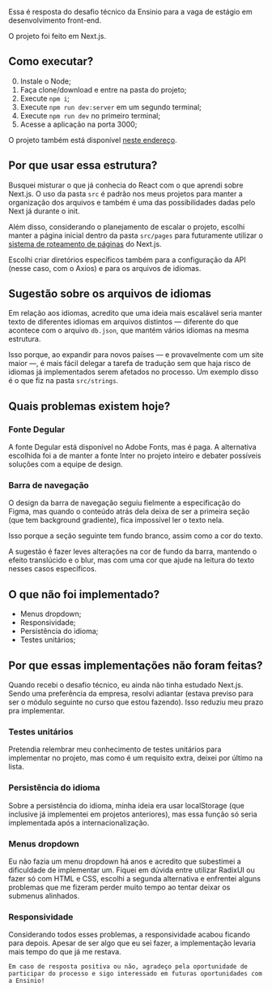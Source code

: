 Essa é resposta do desafio técnico da Ensinio para a vaga de estágio em desenvolvimento front-end.

O projeto foi feito em Next.js.

## Como executar?

0. Instale o Node;
1. Faça clone/download e entre na pasta do projeto;
2. Execute `npm i`;
3. Execute `npm run dev:server` em um segundo terminal;
4. Execute `npm run dev` no primeiro terminal;
5. Acesse a aplicação na porta 3000;

O projeto também está disponível [neste endereço](https://ensinio-front-challenge.vercel.app/).

## Por que usar essa estrutura?

Busquei misturar o que já conhecia do React com o que aprendi sobre Next.js. O uso da pasta `src` é padrão nos meus projetos para manter a organização dos arquivos e também é uma das possibilidades dadas pelo Next já durante o init. 

Além disso, considerando o planejamento de escalar o projeto, escolhi manter a página inicial dentro da pasta `src/pages` para futuramente utilizar o [sistema de roteamento de páginas](https://nextjs.org/docs/pages/building-your-application/routing/pages-and-layouts) do Next.js.

Escolhi criar diretórios específicos também para a configuração da API (nesse caso, com o Axios) e para os arquivos de idiomas.

## Sugestão sobre os arquivos de idiomas

Em relação aos idiomas, acredito que uma ideia mais escalável seria manter texto de diferentes idiomas em arquivos distintos — diferente do que acontece com o arquivo `db.json`, que mantém vários idiomas na mesma estrutura. 

Isso porque, ao expandir para novos países — e provavelmente com um site maior —, é mais fácil delegar a tarefa de tradução sem que haja risco de idiomas já implementados serem afetados no processo. Um exemplo disso é o que fiz na pasta `src/strings`.

## Quais problemas existem hoje?

### Fonte Degular

A fonte Degular está disponível no Adobe Fonts, mas é paga. A alternativa escolhida foi a de manter a fonte Inter no projeto inteiro e debater possíveis soluções com a equipe de design.

### Barra de navegação

O design da barra de navegação seguiu fielmente a especificação do Figma, mas quando o conteúdo atrás dela deixa de ser a primeira seção (que tem background gradiente), fica impossível ler o texto nela. 

Isso porque a seção seguinte tem fundo branco, assim como a cor do texto.

A sugestão é fazer leves alterações na cor de fundo da barra, mantendo o efeito translúcido e o blur, mas com uma cor que ajude na leitura do texto nesses casos específicos.

## O que não foi implementado?

- Menus dropdown;
- Responsividade;
- Persistência do idioma;
- Testes unitários;

## Por que essas implementações não foram feitas?

Quando recebi o desafio técnico, eu ainda não tinha estudado Next.js. Sendo uma preferência da empresa, resolvi adiantar (estava previso para ser o módulo seguinte no curso que estou fazendo). Isso reduziu meu prazo pra implementar.

### Testes unitários

Pretendia relembrar meu conhecimento de testes unitários para implementar no projeto, mas como é um requisito extra, deixei por último na lista.

### Persistência do idioma

Sobre a persistência do idioma, minha ideia era usar localStorage (que inclusive já implementei em projetos anteriores), mas essa função só seria implementada após a internacionalização.

### Menus dropdown

Eu não fazia um menu dropdown há anos e acredito que subestimei a dificuldade de implementar um. Fiquei em dúvida entre utilizar RadixUI ou fazer só com HTML e CSS, escolhi a segunda alternativa e enfrentei alguns problemas que me fizeram perder muito tempo ao tentar deixar os submenus alinhados.

### Responsividade

Considerando todos esses problemas, a responsividade acabou ficando para depois. Apesar de ser algo que eu sei fazer, a implementação levaria mais tempo do que já me restava.

```
Em caso de resposta positiva ou não, agradeço pela oportunidade de participar do processo e sigo interessado em futuras oportunidades com a Ensinio!
```